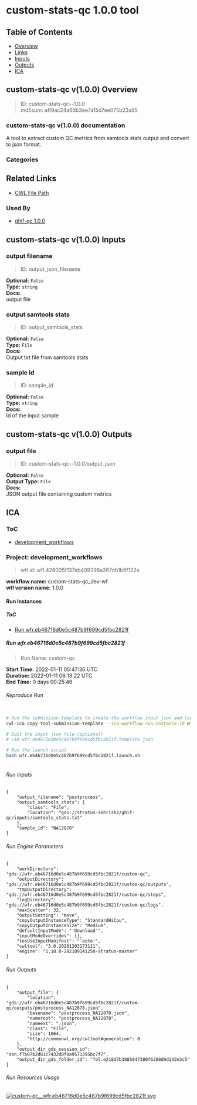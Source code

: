 
custom-stats-qc 1.0.0 tool
==========================

## Table of Contents
  
- [Overview](#custom-stats-qc-v100-overview)  
- [Links](#related-links)  
- [Inputs](#custom-stats-qc-v100-inputs)  
- [Outputs](#custom-stats-qc-v100-outputs)  
- [ICA](#ica)  


## custom-stats-qc v(1.0.0) Overview



  
> ID: custom-stats-qc--1.0.0  
> md5sum: aff9ac24a6db3ee7a15d7ee075b23a65

### custom-stats-qc v(1.0.0) documentation
  
A tool to extract custom QC metrics from samtools stats output and convert to json format.

### Categories
  


## Related Links
  
- [CWL File Path](../../../../../../tools/custom-stats-qc/1.0.0/custom-stats-qc__1.0.0.cwl)  


### Used By
  
- [ghif-qc 1.0.0](../../../workflows/ghif-qc/1.0.0/ghif-qc__1.0.0.md)  

  


## custom-stats-qc v(1.0.0) Inputs

### output filename



  
> ID: output_json_filename
  
**Optional:** `False`  
**Type:** `string`  
**Docs:**  
output file


### output samtools stats



  
> ID: output_samtools_stats
  
**Optional:** `False`  
**Type:** `File`  
**Docs:**  
Output txt file from samtools stats


### sample id



  
> ID: sample_id
  
**Optional:** `False`  
**Type:** `string`  
**Docs:**  
Id of the input sample

  


## custom-stats-qc v(1.0.0) Outputs

### output file



  
> ID: custom-stats-qc--1.0.0/output_json  

  
**Optional:** `False`  
**Output Type:** `File`  
**Docs:**  
JSON output file containing custom metrics
  

  


## ICA

### ToC
  
- [development_workflows](#project-development_workflows)  


### Project: development_workflows


> wfl id: wfl.428005f137ab409296a367db1b9f122e  

  
**workflow name:** custom-stats-qc_dev-wf  
**wfl version name:** 1.0.0  


#### Run Instances

##### ToC
  
- [Run wfr.eb46716d0e5c487b9f699cd5fbc2821f](#run-wfreb46716d0e5c487b9f699cd5fbc2821f)  


##### Run wfr.eb46716d0e5c487b9f699cd5fbc2821f



  
> Run Name: custom-qc  

  
**Start Time:** 2022-01-11 05:47:36 UTC  
**Duration:** 2022-01-11 06:13:22 UTC  
**End Time:** 0 days 00:25:46  


###### Reproduce Run


```bash

# Run the submission template to create the workflow input json and launch script            
cwl-ica copy-tool-submission-template --ica-workflow-run-instance-id wfr.eb46716d0e5c487b9f699cd5fbc2821f

# Edit the input json file (optional)
# vim wfr.eb46716d0e5c487b9f699cd5fbc2821f.template.json 

# Run the launch script
bash wfr.eb46716d0e5c487b9f699cd5fbc2821f.launch.sh
                                    
```  


###### Run Inputs


```
{
    "output_filename": "postprocess",
    "output_samtools_stats": {
        "class": "File",
        "location": "gds://stratus-sehrish2/ghif-qc/inputs/samtools_stats.txt"
    },
    "sample_id": "NA12878"
}
```  


###### Run Engine Parameters


```
{
    "workDirectory": "gds://wfr.eb46716d0e5c487b9f699cd5fbc2821f/custom-qc",
    "outputDirectory": "gds://wfr.eb46716d0e5c487b9f699cd5fbc2821f/custom-qc/outputs",
    "tmpOutputDirectory": "gds://wfr.eb46716d0e5c487b9f699cd5fbc2821f/custom-qc/steps",
    "logDirectory": "gds://wfr.eb46716d0e5c487b9f699cd5fbc2821f/custom-qc/logs",
    "maxScatter": 32,
    "outputSetting": "move",
    "copyOutputInstanceType": "StandardHiCpu",
    "copyOutputInstanceSize": "Medium",
    "defaultInputMode": "'Download'",
    "inputModeOverrides": {},
    "tesUseInputManifest": "'auto'",
    "cwltool": "3.0.20201203173111",
    "engine": "1.18.0-202109141250-stratus-master"
}
```  


###### Run Outputs


```
{
    "output_file": {
        "location": "gds://wfr.eb46716d0e5c487b9f699cd5fbc2821f/custom-qc/outputs/postprocess_NA12878.json",
        "basename": "postprocess_NA12878.json",
        "nameroot": "postprocess_NA12878",
        "nameext": ".json",
        "class": "File",
        "size": 1064,
        "http://commonwl.org/cwltool#generation": 0
    },
    "output_dir_gds_session_id": "ssn.f7b07b2d81c7432d8f0a9571395bc7f7",
    "output_dir_gds_folder_id": "fol.e218d7b3885047380f6208d9d142e3c5"
}
```  


###### Run Resources Usage
  

  
[![custom-qc__wfr.eb46716d0e5c487b9f699cd5fbc2821f.svg](../../../../images/runs/tools/custom-stats-qc/1.0.0/custom-qc__wfr.eb46716d0e5c487b9f699cd5fbc2821f.svg)](https://github.com/umccr/cwl-ica/raw/main/.github/catalogue/images/runs/tools/custom-stats-qc/1.0.0/custom-qc__wfr.eb46716d0e5c487b9f699cd5fbc2821f.svg)  

  

